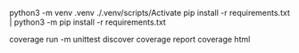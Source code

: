 python3 -m venv .venv
./.venv/scripts/Activate
pip install -r requirements.txt | python3 -m pip install -r requirements.txt

coverage run -m unittest discover
coverage report
coverage html
